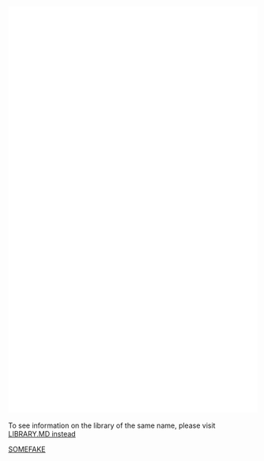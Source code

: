 ![Metrics](https://raw.githubusercontent.com/nnichols/nnichols/master/github-metrics.svg)

To see information on the library of the same name, please visit [LIBRARY.MD instead](LIBRARY.MD)

[SOMEFAKE](http://www.link-dont.wrk)

